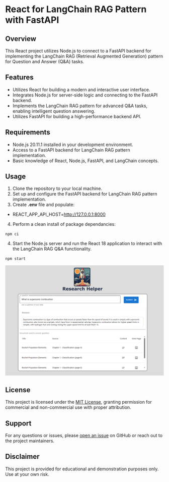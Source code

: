 # React for LangChain RAG Pattern with FastAPI

## Overview
This React project utilizes Node.js  to connect to a FastAPI backend for implementing the LangChain RAG (Retrieval Augmented Generation) pattern for Question and Answer (Q&A) tasks. 

## Features
- Utilizes React for building a modern and interactive user interface.
- Integrates Node.js for server-side logic and connecting to the FastAPI backend.
- Implements the LangChain RAG pattern for advanced Q&A tasks, enabling intelligent question answering.
- Utilizes FastAPI for building a high-performance backend API.

## Requirements
- Node.js 20.11.1 installed in your development environment.
- Access to a FastAPI backend for LangChain RAG pattern implementation.
- Basic knowledge of React, Node.js, FastAPI, and LangChain concepts.

## Usage
1. Clone the repository to your local machine.
2. Set up and configure the FastAPI backend for LangChain RAG pattern implementation.
3. Create **.env** file and populate:
- REACT_APP_API_HOST=http://127.0.0.1:8000
4. Perform a clean install of package dependancies:
```
npm ci
```
4. Start the Node.js server and run the React 18 application to interact with the LangChain RAG Q&A functionality.
```
npm start
```

![research helper screenshot](../images/research_helper_screenshot1.PNG)

## License
This project is licensed under the [MIT License](../MIT.md), granting permission for commercial and non-commercial use with proper attribution.

## Support
For any questions or issues, please [open an issue](https://github.com/jonathanscholtes/LLM-Performance-with-Azure-Cosmos-DB-Semantic-Cache/issues) on GitHub or reach out to the project maintainers.

## Disclaimer
This project is provided for educational and demonstration purposes only. Use at your own risk.
